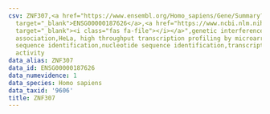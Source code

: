 ```yaml
---
csv: ZNF307,<a href="https://www.ensembl.org/Homo_sapiens/Gene/Summary?db=core;g=ENSG00000187626"
  target="_blank">ENSG00000187626</a>,<a href="https://www.ncbi.nlm.nih.gov/pubmed/17216044"
  target="_blank"><i class="fas fa-file"></i></a>",genetic interference,functional
  association,HeLa, high throughput transcription profiling by microarray,nucleotide
  sequence identification,nucleotide sequence identification,transcriptional regulation,up-regulates
  activity
data_alias: ZNF307
data_id: ENSG00000187626
data_numevidence: 1
data_species: Homo sapiens
data_taxid: '9606'
title: ZNF307
---
```

